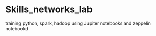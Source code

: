 # Skills_networks_lab
training python, spark, hadoop using Jupiter notebooks and zeppelin notebookd 
